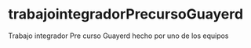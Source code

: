 # trabajointegradorPrecursoGuayerd
Trabajo integrador Pre curso Guayerd hecho por uno de los equipos 
